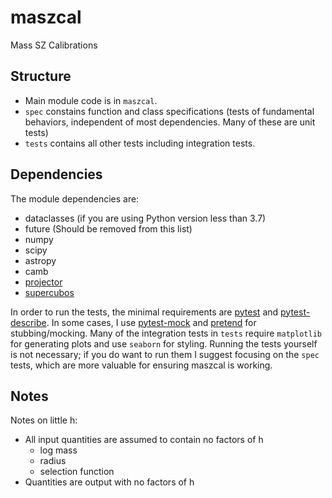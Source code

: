 # maszcal
Mass SZ Calibrations

## Structure
- Main module code is in `maszcal`.
- `spec` constains function and class specifications (tests of fundamental behaviors, independent of most dependencies. Many of these are unit tests)
-  `tests` contains all other tests including integration tests.

## Dependencies
The module dependencies are:
- dataclasses (if you are using Python version less than 3.7)
- future (Should be removed from this list)
- numpy
- scipy
- astropy
- camb
- [projector](https://github.com/dylancromer/projector)
- [supercubos](https://github.com/dylancromer/supercubos)

In order to run the tests, the minimal requirements are [pytest](https://pytest.org/en/latest/) and [pytest-describe](https://github.com/ropez/pytest-describe). In some cases, I use [pytest-mock](https://pypi.org/project/pytest-mock/) and [pretend](https://github.com/alex/pretend) for stubbing/mocking. Many of the integration tests in `tests` require `matplotlib` for generating plots and use `seaborn` for styling. Running the tests yourself is not necessary; if you do want to run them I suggest focusing on the `spec` tests, which are more valuable for ensuring maszcal is working.

## Notes
Notes on little h:
- All input quantities are assumed to contain no factors of h
    - log mass
    - radius
    - selection function
- Quantities are output with no factors of h
